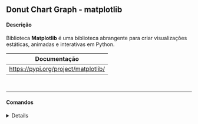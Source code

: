 ## Donut Chart Graph - matplotlib

#### Descrição

Biblioteca **Matplotlib** é uma biblioteca abrangente para criar visualizações estáticas, animadas e interativas em Python.<br>

| Documentação                           |
| -------------------------------------- |
| <https://pypi.org/project/matplotlib/> |

<br>

---

#### Comandos

<details>

##### `INFO` - Instale **matplotlib** usando pip
``` bash
 $ pip install matplotlib
```

##### `INFO` - Output Execute Code

![Imagem Gráfico Teste](../03_Donut_Chart/img/teste01.png)

</details>
